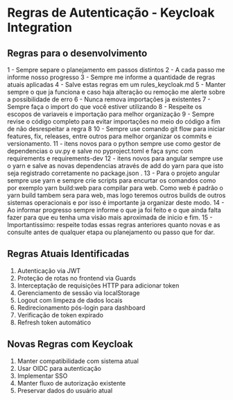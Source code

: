 # Regras de Autenticação - Keycloak Integration

## Regras para o desenvolvimento
1 - Sempre separe o planejamento em passos distintos
2 - A cada passo me informe nosso progresso
3 - Sempre me informe a quantidade de regras atuais aplicadas
4 - Salve estas regras em um rules_keycloak.md
5 - Manter sempre o que ja funciona e caso haja alteração ou remoção me alerte sobre a possibilidade de erro
6 - Nunca remova importações ja existentes
7 - Sempre faça o import do que você estiver utilizando
8 - Respeite os escopos de variaveis e importação para melhor organização
9 - Sempre revise o código completo para evitar importações no meio do código a fim de não desrespeitar a regra 8
10 - Sempre use comando git flow para iniciar features, fix, releases, entre outros para melhor organizar os commits e versionamento.
11 - itens novos para o python sempre use como gestor de dependencias o uv.py e salve no pyproject.toml e faça sync com requirements e requirements-dev
12 - itens novos para angular sempre use o yarn e salve as novas dependencias através de add do yarn para que isto seja registrado corretamente no package.json .
13 - Para o projeto angular sempre use yarn e sempre crie scripts para encurtar os comandos como por exemplo yarn build:web para compilar para web. Como web é padrão o yarn build tambem sera para web, mas logo teremos outros builds de outros sistemas operacionais e por isso é importante ja organizar deste modo.
14 - Ao informar progresso sempre informe o que ja foi feito e o que ainda falta fazer para que eu tenha uma visão mais aproximada de inicio e fim.
15 - Importantissimo: respeite todas essas regras anteriores quanto novas e as consulte antes de qualquer etapa ou planejamento ou passo que for dar.

## Regras Atuais Identificadas
1. Autenticação via JWT
2. Proteção de rotas no frontend via Guards
3. Interceptação de requisições HTTP para adicionar token
4. Gerenciamento de sessão via localStorage
5. Logout com limpeza de dados locais
6. Redirecionamento pós-login para dashboard
7. Verificação de token expirado
8. Refresh token automático

## Novas Regras com Keycloak
1. Manter compatibilidade com sistema atual
2. Usar OIDC para autenticação
3. Implementar SSO
4. Manter fluxo de autorização existente
5. Preservar dados do usuário atual
